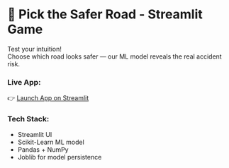 # 🚗 Pick the Safer Road - Streamlit Game
Test your intuition!  
Choose which road looks safer — our ML model reveals the real accident risk.

### Live App:
👉 [Launch App on Streamlit](https://road-accident-risk-game-nmr8xzj2zvu5hnfipgdzke.streamlit.app/)

### Tech Stack:
- Streamlit UI
- Scikit-Learn ML model
- Pandas + NumPy
- Joblib for model persistence
